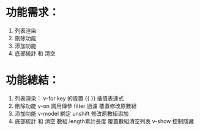 # 功能需求：
1. 列表渲染
2. 刪除功能
3. 添加功能
4. 底部統計 和 清空

# 功能總結：
1. 列表渲染：
   v-for key 的設置 {{ }} 插值表達式
2. 刪除功能
  v-on 調用傳參 filter 過濾 覆蓋修改原數組
3. 添加功能
  v-model 綁定 unshift 修改原數組添加
4. 底部統計 和 清空
  數組.length累計長度
  覆蓋數組清空列表
  v-show 控制隱藏
